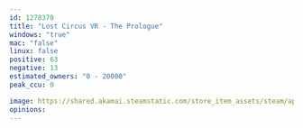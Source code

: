 ```yaml
---
id: 1278370
title: "Lost Circus VR - The Prologue"
windows: "true"
mac: "false"
linux: false
positive: 63
negative: 13
estimated_owners: "0 - 20000"
peak_ccu: 0

image: https://shared.akamai.steamstatic.com/store_item_assets/steam/apps/1278370/header.jpg?t=1667004402
opinions:
---
```

